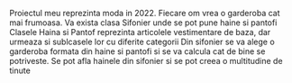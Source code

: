 Proiectul meu reprezinta moda in 2022. Fiecare om vrea o garderoba cat mai frumoasa.
Va exista clasa Sifonier unde se pot pune haine si pantofi
Clasele Haina si Pantof reprezinta articolele vestimentare de baza, dar urmeaza si sublcasele lor cu diferite categorii
Din sifonier se va alege o garderoba formata din haine si pantofi si se va calcula cat de bine se potriveste.
Se pot afla hainele din sifonier si se pot creea o multitudine de tinute
